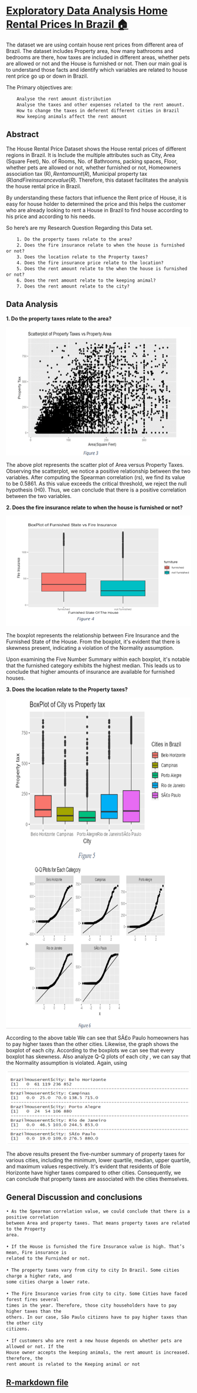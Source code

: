 
# [Exploratory Data Analysis Home Rental Prices In Brazil 🏠](https://DanukaDilshann.github.io/Data-Analysis-1/)
The dataset we are using contain house rent prices from different area of Brazil. The dataset includes Property area, how many bathrooms and bedrooms are there, how taxes are included in different areas, whether pets are allowed or not and the House is furnished or not.
Then our main goal is to understand those facts and identify which variables are related to house rent price go up or down in Brazil.

The Primary objectives are:

        Analyse the rent amount distribution
        Analyse the taxes and other expenses related to the rent amount.
        How to change the taxes in deferent different cities in Brazil
        How keeping animals affect the rent amount
        
## Abstract

The House Rental Price Dataset shows the House rental prices of different regions in Brazil. It is 
Include the multiple attributes such as City, Area (Square Feet), No. of Rooms, No. of Bathrooms, 
packing spaces, Floor, whether pets are allowed or not, whether furnished or not, Homeowners 
association tax (R$), Rent amount (R$), Municipal property tax (R$) and Fire insurance value 
(R$). Therefore, this dataset facilitates the analysis the house rental price in Brazil.

By understanding these factors that influence the Rent price of House, it is easy for house holder 
to determined the price and this helps the customer who are already looking to rent a House in Brazil 
to find house according to his price and according to his needs.

So here’s are my Research Question Regarding this Data set.

        1. Do the property taxes relate to the area?
        2. Does the fire insurance relate to when the house is furnished or not?
        3. Does the location relate to the Property taxes?
        4. Does the fire insurance price relate to the location?
        5. Does the rent amount relate to the when the house is furnished or not?
        6. Does the rent amount relate to the keeping animal?
        7. Does the rent amount relate to the city?

## Data Analysis
<b>1. Do the property taxes relate to the area?</b>

<p align="center">
  <img src="Images/assump2.png" width="750" height="350">
</p>
The above plot represents the scatter plot of Area versus Property Taxes. Observing the scatterplot, we notice a positive relationship between the two variables. After computing the Spearman correlation (rs), we find its value to be 0.5861. As this value exceeds the critical threshold, we reject the null hypothesis (H0). Thus, we can conclude that there is a positive correlation between the two variables.

<p> </p>
<p> </p>
<b>2. Does the fire insurance relate to when the house is furnished or not?</b>
<p> </p>
<p> </p>
<p align="center">
<img src="Images/furnished.png" width="700" height="300">
</p>
The boxplot represents the relationship between Fire Insurance and the Furnished State of the House. From the boxplot, it's evident that there is skewness present, indicating a violation of the Normality assumption.
<p> </p>
Upon examining the Five Number Summary within each boxplot, it's notable that the furnished category exhibits the highest median. This leads us to conclude that higher amounts of insurance are available for furnished houses.

<p> </p>
<p> </p>
<b>3. Does the location relate to the Property taxes?</b>
<p> </p>
<p> </p>

<p align="center">
<img src="Images/city vs prp.png" width="700" height="900">
</p>

According to the above table We can see that SÃ£o Paulo homeowners has to pay higher taxes than the other cities. Likewise, the graph shows the boxplot of each city. According to the boxplots we can see that every boxplot has skewness. Also analyze Q-Q plots of each city , we can say that the Normality assumption is violated. Again, using 
<p> </p>
<p> </p>
<p align="center">
<img src="Images/fivenum.png" width="700" height="200">
</p>

<p> </p>
<p> </p>
The above results present the five-number summary of property taxes for various cities, including the minimum, lower quartile, median, upper quartile, and maximum values respectively. It's evident that residents of Bole Horizonte have higher taxes compared to other cities. Consequently, we can conclude that property taxes are associated with the cities themselves.



## General Discussion and conclusions

    • As the Spearman correlation value, we could conclude that there is a positive correlation
    between Area and property taxes. That means property taxes are related to the Property 
    area.
    
    • If the House is furnished the fire Insurance value is high. That’s mean, Fire insurance is
    related to the Furnished or not.
    
    • The property taxes vary from city to city In Brazil. Some cities charge a higher rate, and 
    some cities charge a lower rate.
    
    • The Fire Insurance varies from city to city. Some Cities have faced forest fires several
    times in the year. Therefore, those city householders have to pay higher taxes than the 
    others. In our case, São Paulo citizens have to pay higher taxes than the other city 
    citizens.
    
    • If customers who are rent a new house depends on whether pets are allowed or not. If the 
    House owner accepts the keeping animals, the rent amount is increased. therefore, the 
    rent amount is related to the Keeping animal or not        

## [R-markdown file](https://github.com/DanukaDilshann/House-rental-price-in-Brazil/blob/main/Rmarkdown.pdf)
